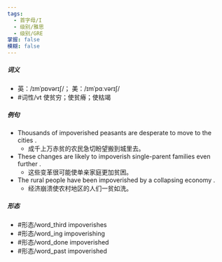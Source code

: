 ```yaml
---
tags:
  - 首字母/I
  - 级别/雅思
  - 级别/GRE
掌握: false
模糊: false
---
```

##### 词义
- 英：/ɪmˈpɒvərɪʃ/； 美：/ɪmˈpɑːvərɪʃ/
- #词性/vt  使贫穷；使贫瘠；使枯竭
##### 例句
- Thousands of impoverished peasants are desperate to move to the cities .
	- 成千上万赤贫的农民急切盼望搬到城里去。
- These changes are likely to impoverish single-parent families even further .
	- 这些变革很可能使单亲家庭更加贫困。
- The rural people have been impoverished by a collapsing economy .
	- 经济崩溃使农村地区的人们一贫如洗。
##### 形态
- #形态/word_third impoverishes
- #形态/word_ing impoverishing
- #形态/word_done impoverished
- #形态/word_past impoverished
